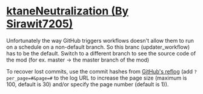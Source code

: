 # [ktaneNeutralization (By Sirawit7205)](https://github.com/Sirawit7205/ktaneNeutralization)

Unfortunately the way GitHub triggers workflows doesn't allow them to run on a schedule on a non-default branch. So this branc (updater_workflow) has to be the default. Switch to a different branch to see the source code of the mod (for ex. master -> the master branch of the mod)

To recover lost commits, use the commit hashes from [GitHub's reflog](https://api.github.com/repos/KtaneModules/ktaneNeutralization-Sirawit7205/events) (add `?per_page=#&page=#` to the log URL to increase the page size (maximum is 100, default is 30) and/or specify the page number (default is 1)).

